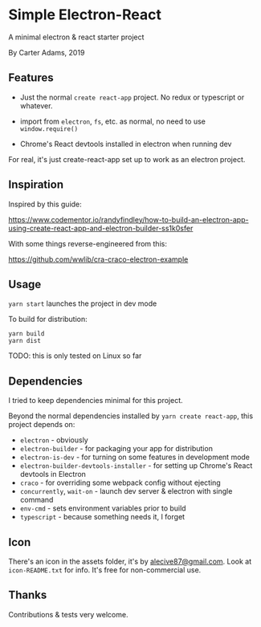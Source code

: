 # Simple Electron-React

A minimal electron & react starter project

By Carter Adams, 2019

## Features

* Just the normal `create react-app` project. No redux or typescript or whatever.

* import from `electron`, `fs`, etc. as normal, no need to use `window.require()`

* Chrome's React devtools installed in electron when running dev

For real, it's just create-react-app set up to work as an electron project.

## Inspiration

Inspired by this guide:

<https://www.codementor.io/randyfindley/how-to-build-an-electron-app-using-create-react-app-and-electron-builder-ss1k0sfer>

With some things reverse-engineered from this:

<https://github.com/wwlib/cra-craco-electron-example>

## Usage

`yarn start` launches the project in dev mode

To build for distribution:

```
yarn build
yarn dist
```

TODO: this is only tested on Linux so far

## Dependencies

I tried to keep dependencies minimal for this project.

Beyond the normal dependencies installed by `yarn create react-app`, this project depends on:

* `electron` - obviously
* `electron-builder` - for packaging your app for distribution
* `electron-is-dev` - for turning on some features in development mode
* `electron-builder-devtools-installer` - for setting up Chrome's React devtools in Electron
* `craco` - for overriding some webpack config without ejecting
* `concurrently`, `wait-on` - launch dev server & electron with single command
* `env-cmd` - sets environment variables prior to build
* `typescript` - because something needs it, I forget

## Icon

There's an icon in the assets folder, it's by alecive87@gmail.com. Look at `icon-README.txt` for info. It's free for non-commercial use.

## Thanks

Contributions & tests very welcome.
